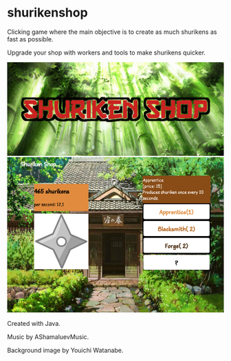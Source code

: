 # shurikenshop
Clicking game where the main objective is to create as much shurikens as fast as possible. 

Upgrade your shop with workers and tools to make shurikens quicker.

![Screenshot](shurikentitle.jpg)
![Screenshot](gamescreen.png)

Created with Java. 

Music by AShamaluevMusic.

Background image by Youichi Watanabe. 





